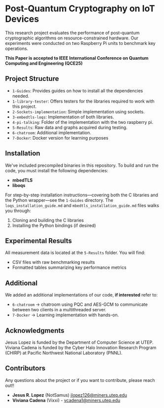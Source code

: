 # Post-Quantum Cryptography on IoT Devices

This research project evaluates the performance of post-quantum cryptographic algorithms on resource-constrained hardware. Our experiments were conducted on two Raspberry Pi units to benchmark key operations.


**This Paper is accepted to IEEE International Conference on Quantum Computing and Engineering (QCE25)**



## Project Structure

- `1-Guides`: Provides guides on how to install all the dependencies needed.
- `1-library-tester`: Offers testers for the libraries required to work with this project.
- `2-Sockets-implementation`: Simple implementation using sockets.
- `3-embedtls-loqs`: Implementation of both libraries.
- `4-pi-talking`: Folder of the implementation with the two raspberry pi.
- `5-Results`: Raw data and graphs acquired during testing.
- `6-chatroom`: Additional implementation.
- `7-Docker`: Docker version for learning purposes

## Installation

We've included precompiled binaries in this repository. To build and run the code, you must install the following dependencies:

- **mbedTLS**
- **liboqs**

For step-by-step installation instructions—covering both the C libraries and the Python wrapper—see the `1-Guides` directory. The `loqs_installation_guide.md` and `mbedtls_installation_guide.md` files walks you through:

1. Cloning and building the C libraries
2. Installing the Python bindings (if desired)

## Experimental Results

All measurement data is located at the `5-Results` folder. You will find:

- CSV files with raw benchmarking results
- Formatted tables summarizing key performance metrics

## Additional

We added an additional implementations of our code, **if interested** refer to:
- `6-chatroom` -> chatroom using PQC and AES-GCM to communicate between two clients in a multithreaded server.
- `7-Docker` -> Learning implementation with hands-on.

## Acknowledgments

Jesus Lopez is funded by the Department of Computer Science at UTEP. Viviana Cadena is funded by the Cyber Halo Innovation Research Program (CHIRP) at Pacific Northwest National Laboratory (PNNL).


## Contributors
Any questions about the project or if you want to contribute, please reach out!!
- **Jesus R. Lopez** (NotSamus) jlopez126@miners.utep.edu
- **Viviana Cadena** (Vixxi) - vcadena1@miners.utep.edu

